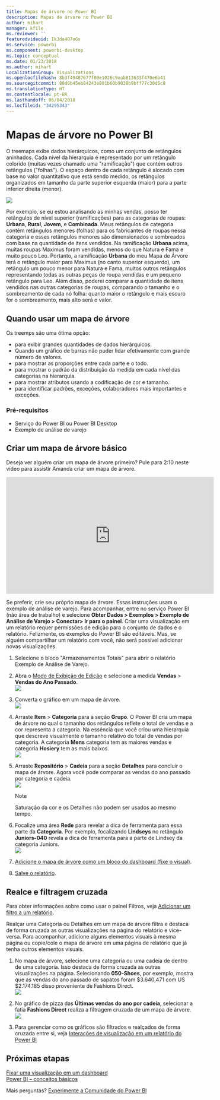 ```yaml
---
title: Mapas de árvore no Power BI
description: Mapas de árvore no Power BI
author: mihart
manager: kfile
ms.reviewer: ''
featuredvideoid: IkJda4O7oGs
ms.service: powerbi
ms.component: powerbi-desktop
ms.topic: conceptual
ms.date: 01/23/2018
ms.author: mihart
LocalizationGroup: Visualizations
ms.openlocfilehash: 8b3f49487677f00e1026c9eab813633f470e6b41
ms.sourcegitcommit: 80d6b45eb84243e801b60b9038b9bff77c30d5c8
ms.translationtype: HT
ms.contentlocale: pt-BR
ms.lasthandoff: 06/04/2018
ms.locfileid: "34295343"
---
```

# <a name="treemaps-in-power-bi"></a>Mapas de árvore no Power BI
O treemaps exibe dados hierárquicos, como um conjunto de retângulos aninhados.  Cada nível da hierarquia é representado por um retângulo colorido (muitas vezes chamado uma "ramificação") que contém outros retângulos ("folhas").  O espaço dentro de cada retângulo é alocado com base no valor quantitativo que está sendo medido, os retângulos organizados em tamanho da parte superior esquerda (maior) para a parte inferior direita (menor).

![](media/power-bi-visualization-treemaps/pbi-nancy_viz_treemap.png)

Por exemplo, se eu estou analisando as minhas vendas, posso ter retângulos de nível superior (ramificações) para as categorias de roupas: **Urbana**, **Rural**, **Jovem**, e **Combinada**.  Meus retângulos de categoria contêm retângulos menores (folhas) para os fabricantes de roupas nessa categoria e esses retângulos menores são dimensionados e sombreados com base na quantidade de itens vendidos.  Na ramificação **Urbana** acima, muitas roupas Maximus foram vendidas, menos do que Natura e Fama e muito pouco Leo.  Portanto, a ramificação **Urbana** do meu Mapa de Árvore terá o retângulo maior para Maximus (no canto superior esquerdo), um retângulo um pouco menor para Natura e Fama, muitos outros retângulos representando todas as outras peças de roupa vendidas e um pequeno retângulo para Leo.  Além disso, poderei comparar a quantidade de itens vendidos nas outras categorias de roupas, comparando o tamanho e o sombreamento de cada nó folha: quanto maior o retângulo e mais escuro for o sombreamento, mais alto será o valor.

## <a name="when-to-use-a-treemap"></a>Quando usar um mapa de árvore
Os treemps são uma ótima opção:

* para exibir grandes quantidades de dados hierárquicos.
* Quando um gráfico de barras não puder lidar efetivamente com grande número de valores.
* para mostrar as proporções entre cada parte e o todo.
* para mostrar o padrão da distribuição da medida em cada nível das categorias na hierarquia.
* para mostrar atributos usando a codificação de cor e tamanho.
* para identificar padrões, exceções, colaboradores mais importantes e exceções.

### <a name="prerequisites"></a>Pré-requisitos
 - Serviço do Power BI ou Power BI Desktop
 - Exemplo de análise de varejo

## <a name="create-a-basic-treemap"></a>Criar um mapa de árvore básico
Deseja ver alguém criar um mapa de árvore primeiro?  Pule para 2:10 neste vídeo para assistir Amanda criar um mapa de árvore.

<iframe width="560" height="315" src="https://www.youtube.com/embed/IkJda4O7oGs" frameborder="0" allowfullscreen></iframe>

Se preferir, crie seu próprio mapa de árvore. Essas instruções usam o exemplo de análise de varejo. Para acompanhar, entre no serviço Power BI (não área de trabalho) e selecione **Obter Dados \> Exemplos \> Exemplo de Análise de Varejo \> Conectar\> Ir para o painel**. Criar uma visualização em um relatório requer permissões de edição para o conjunto de dados e o relatório. Felizmente, os exemplos do Power BI são editáveis. Mas, se alguém compartilhar um relatório com você, não será possível adicionar novas visualizações.

1. Selecione o bloco "Armazenamentos Totais" para abrir o relatório Exemplo de Análise de Varejo.    
2. Abra o [Modo de Exibição de Edição](service-interact-with-a-report-in-editing-view.md) e selecione a medida **Vendas** > **Vendas do Ano Passado**.   
   ![](media/power-bi-visualization-treemaps/treemapfirstvalue_new.png)   
3. Converta o gráfico em um mapa de árvore.  
   ![](media/power-bi-visualization-treemaps/treemapconvertto_new.png)   
4. Arraste **Item** > **Categoria** para a seção **Grupo**. O Power BI cria um mapa de árvore no qual o tamanho dos retângulos reflete o total de vendas e a cor representa a categoria.  Na essência que você criou uma hierarquia que descreve visualmente o tamanho relativo do total de vendas por categoria.  A categoria **Mens** categoria tem as maiores vendas e categoria **Hosiery** tem as mais baixos.   
   ![](media/power-bi-visualization-treemaps/treemapcomplete_new.png)   
5. Arraste **Repositório** > **Cadeia** para a seção **Detalhes** para concluir o mapa de árvore. Agora você pode comparar as vendas do ano passado por categoria e cadeia.   
   ![](media/power-bi-visualization-treemaps/treemap_addgroup_new.png)
   
   > [!NOTE]
   > Saturação da cor e os Detalhes não podem ser usados ao mesmo tempo.
   > 
   > 
5. Focalize uma área **Rede** para revelar a dica de ferramenta para essa parte da **Categoria**.  Por exemplo, focalizando **Lindseys** no retângulo **Juniors-040** revela a dica de ferramenta para a parte de Lindsey da categoria Juniors.  
   ![](media/power-bi-visualization-treemaps/treemaphoverdetail_new.png)
6. [Adicione o mapa de árvore como um bloco do dashboard (fixe o visual)](service-dashboard-tiles.md). 
7. [Salve o relatório](service-report-save.md).

## <a name="highlighting-and-cross-filtering"></a>Realce e filtragem cruzada
Para obter informações sobre como usar o painel Filtros, veja [Adicionar um filtro a um relatório](power-bi-report-add-filter.md).

Realçar uma Categoria ou Detalhes em um mapa de árvore filtra e destaca de forma cruzada as outras visualizações na página do relatório e vice-versa. Para acompanhar, adicione alguns elementos visuais à mesma página ou copie/cole o mapa de árvore em uma página de relatório que já tenha outros elementos visuais.

1. No mapa de árvore, selecione uma categoria ou uma cadeia de dentro de uma categoria.  Isso destaca de forma cruzada as outras visualizações na página. Selecionando **050-Shoes**, por exemplo, mostra que as vendas do ano passado de sapatos foram $3.640,471 com US $2.174.185 disso proveniente de Fashions Direct.  
   ![](media/power-bi-visualization-treemaps/treemaphiliting.png)

2. No gráfico de pizza das **Últimas vendas do ano por cadeia**, selecionar a fatia **Fashions Direct** realiza a filtragem cruzada de um mapa de árvore.  
   ![](media/power-bi-visualization-treemaps/treemapnoowl.gif)    

3. Para gerenciar como os gráficos são filtrados e realçados de forma cruzada entre si, veja [Interações de visualização em um relatório do Power BI](service-reports-visual-interactions.md)

## <a name="next-steps"></a>Próximas etapas
[ Fixar uma visualização em um dashboard](service-dashboard-pin-tile-from-report.md)  
[Power BI – conceitos básicos](service-basic-concepts.md)  

Mais perguntas? [Experimente a Comunidade do Power BI](http://community.powerbi.com/)  

